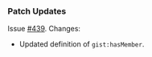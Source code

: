 ### Patch Updates
Issue [#439](https://github.com/semanticarts/gist/issues/439). Changes:
  
- Updated definition of `gist:hasMember`. 
